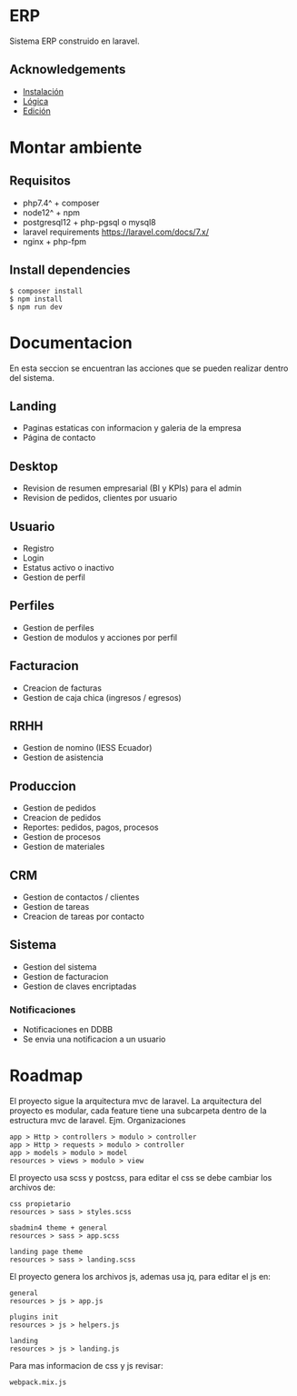 # ERP

Sistema ERP construido en laravel.

## Acknowledgements

 - [Instalación](#montar-ambiente)
 - [Lógica](#documentacion)
 - [Edición](#roadmap)

Montar ambiente
===============

## Requisitos

- php7.4^ + composer
- node12^ + npm
- postgresql12 + php-pgsql o mysql8
- laravel requirements https://laravel.com/docs/7.x/
- nginx + php-fpm

## Install dependencies

```
$ composer install
$ npm install
$ npm run dev
```

Documentacion
=============

En esta seccion se encuentran las acciones que se pueden realizar dentro del sistema.

## Landing
- Paginas estaticas con informacion y galeria de la empresa
- Página de contacto

## Desktop
- Revision de resumen empresarial (BI y KPIs) para el admin
- Revision de pedidos, clientes por usuario

## Usuario
- Registro
- Login
- Estatus activo o inactivo
- Gestion de perfil

## Perfiles
- Gestion de perfiles
- Gestion de modulos y acciones por perfil

## Facturacion
- Creacion de facturas
- Gestion de caja chica (ingresos / egresos)

## RRHH
- Gestion de nomino (IESS Ecuador)
- Gestion de asistencia

## Produccion
- Gestion de pedidos
- Creacion de pedidos
- Reportes: pedidos, pagos, procesos
- Gestion de procesos
- Gestion de materiales

## CRM
- Gestion de contactos / clientes
- Gestion de tareas
- Creacion de tareas por contacto

## Sistema
- Gestion del sistema
- Gestion de facturacion
- Gestion de claves encriptadas

### Notificaciones
- Notificaciones en DDBB
- Se envia una notificacion a un usuario

Roadmap
=======

El proyecto sigue la arquitectura mvc de laravel.
La arquitectura del proyecto es modular, cada feature tiene una subcarpeta dentro de la estructura mvc de laravel.
Ejm. Organizaciones
```
app > Http > controllers > modulo > controller
app > Http > requests > modulo > controller
app > models > modulo > model
resources > views > modulo > view
```

El proyecto usa scss y postcss, para editar el css se debe cambiar los archivos de:
```
css propietario
resources > sass > styles.scss

sbadmin4 theme + general
resources > sass > app.scss

landing page theme
resources > sass > landing.scss
```

El proyecto genera los archivos js, ademas usa jq, para editar el js en:
```
general
resources > js > app.js

plugins init
resources > js > helpers.js

landing
resources > js > landing.js
```

Para mas informacion de css y js revisar:
```
webpack.mix.js
```
